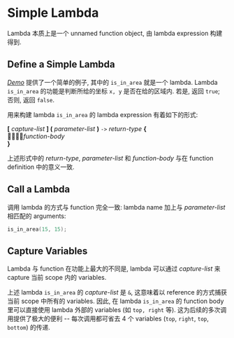 # Simple Lambda

Lambda 本质上是一个 unnamed function object, 由 lambda expression 构建得到.

## Define a Simple Lambda

[*Demo*](psi_element://Lambda_Simple_Test) 提供了一个简单的例子, 其中的 `is_in_area` 就是一个 lambda.
Lambda `is_in_area` 的功能是判断所给的坐标 `x, y` 是否在给的区域内.
若是, 返回 `true`; 否则, 返回 `false`.

用来构建 lambda `is_in_area` 的 lambda expression 有着如下的形式:

**\[** *capture-list* **] (** *parameter-list* **)** `->` *return-type* **{** <br> 
&#20;&#20;&#20;&#20;*function-body* <br>
**}**

上述形式中的 *return-type*, *parameter-list* 和 *function-body* 与在 function definition 中的意义一致.

## Call a Lambda

调用 lambda 的方式与 function 完全一致: lambda name 加上与 *parameter-list* 相匹配的 arguments:

```c++ 
is_in_area(15, 15);
```

## Capture Variables 

Lambda 与 function 在功能上最大的不同是, lambda 可以通过 *capture-list* 来 capture 当前 scope 内的 variables.

上述 lambda `is_in_area` 的 *capture-list* 是 `&`, 这意味着以 reference 的方式捕获当前 scope 中所有的 variables.
因此, 在 lambda `is_in_area` 的 function body 里可以直接使用 lambda 外部的 variables (如 `top, right` 等).
这为后续的多次调用提供了极大的便利 -- 每次调用都可省去 4 个 variables (`top`, `right`, `top`, `bottom`) 的传递. 
